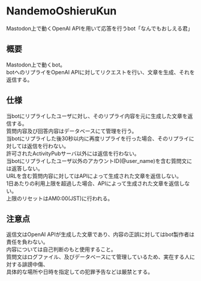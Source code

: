 # NandemoOshieruKun
Mastodon上で動くOpenAI APIを用いて応答を行うbot「なんでもおしえる君」
## 概要
Mastodon上で動くbot。  
botへのリプライをOpenAI APIに対してリクエストを行い、文章を生成、それを返信する。  
## 仕様
当botにリプライしたユーザに対し、そのリプライ内容を元に生成した文章を返信する。  
質問内容及び回答内容はデータベースにて管理を行う。  
当botにリプライした後30秒以内に再度リプライを行った場合、そのリプライに対しては返信を行わない。  
許可されたActivityPubサーバ以外には返信を行わない。  
当botにリプライしたユーザ以外のアカウントID(@user_name)を含む質問文には返答しない。  
URLを含む質問内容に対してはAPIによって生成された文章を返信しない。  
1日あたりの利用上限を超過した場合、APIによって生成された文章を返信しない。  
上限のリセットはAM0:00(JST)に行われる。  
## 注意点
返信文はOpenAI APIが生成した文章であり、内容の正誤に対してはbot製作者は責任を負わない。  
内容については自己判断のもと使用すること。  
質問文はログファイル、及びデータベースにて管理しているため、実在する人に対する誹謗中傷、  
具体的な場所や日時を指定しての犯罪予告などは厳禁とする。  